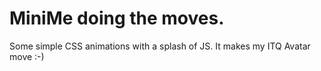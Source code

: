 # MiniMe doing the moves.

Some simple CSS animations with a splash of JS. It makes my ITQ Avatar move :-)